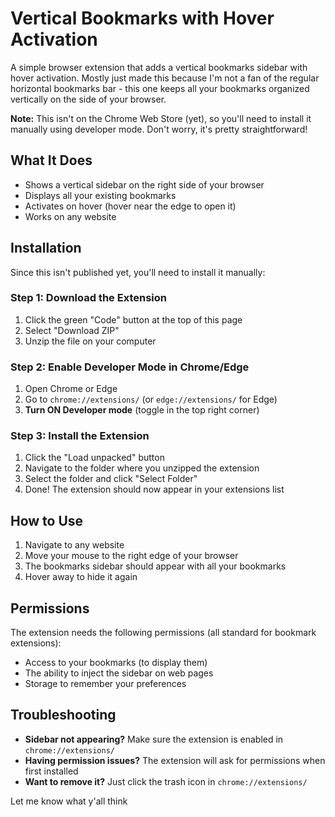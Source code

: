 # Vertical Bookmarks with Hover Activation

A simple browser extension that adds a vertical bookmarks sidebar with hover activation. Mostly just made this because I'm not a fan of the regular horizontal bookmarks bar - this one keeps all your bookmarks organized vertically on the side of your browser.

**Note:** This isn't on the Chrome Web Store (yet), so you'll need to install it manually using developer mode. Don't worry, it's pretty straightforward!

## What It Does

- Shows a vertical sidebar on the right side of your browser
- Displays all your existing bookmarks
- Activates on hover (hover near the edge to open it)
- Works on any website

## Installation

Since this isn't published yet, you'll need to install it manually:

### Step 1: Download the Extension

1. Click the green "Code" button at the top of this page
2. Select "Download ZIP"
3. Unzip the file on your computer

### Step 2: Enable Developer Mode in Chrome/Edge

1. Open Chrome or Edge
2. Go to `chrome://extensions/` (or `edge://extensions/` for Edge)
3. **Turn ON Developer mode** (toggle in the top right corner)

### Step 3: Install the Extension

1. Click the "Load unpacked" button
2. Navigate to the folder where you unzipped the extension
3. Select the folder and click "Select Folder"
4. Done! The extension should now appear in your extensions list

## How to Use

1. Navigate to any website
2. Move your mouse to the right edge of your browser
3. The bookmarks sidebar should appear with all your bookmarks
4. Hover away to hide it again

## Permissions

The extension needs the following permissions (all standard for bookmark extensions):
- Access to your bookmarks (to display them)
- The ability to inject the sidebar on web pages
- Storage to remember your preferences

## Troubleshooting

- **Sidebar not appearing?** Make sure the extension is enabled in `chrome://extensions/`
- **Having permission issues?** The extension will ask for permissions when first installed
- **Want to remove it?** Just click the trash icon in `chrome://extensions/`

Let me know what y'all think

